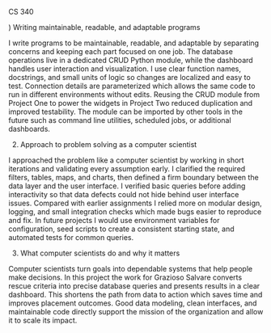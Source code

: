 CS 340

) Writing maintainable, readable, and adaptable programs

I write programs to be maintainable, readable, and adaptable by separating concerns and keeping each part focused on one job. The database operations live in a dedicated CRUD Python module, while the dashboard handles user interaction and visualization. I use clear function names, docstrings, and small units of logic so changes are localized and easy to test. Connection details are parameterized which allows the same code to run in different environments without edits. Reusing the CRUD module from Project One to power the widgets in Project Two reduced duplication and improved testability. The module can be imported by other tools in the future such as command line utilities, scheduled jobs, or additional dashboards.

2) Approach to problem solving as a computer scientist

I approached the problem like a computer scientist by working in short iterations and validating every assumption early. I clarified the required filters, tables, maps, and charts, then defined a firm boundary between the data layer and the user interface. I verified basic queries before adding interactivity so that data defects could not hide behind user interface issues. Compared with earlier assignments I relied more on modular design, logging, and small integration checks which made bugs easier to reproduce and fix. In future projects I would use environment variables for configuration, seed scripts to create a consistent starting state, and automated tests for common queries.

3) What computer scientists do and why it matters

Computer scientists turn goals into dependable systems that help people make decisions. In this project the work for Grazioso Salvare converts rescue criteria into precise database queries and presents results in a clear dashboard. This shortens the path from data to action which saves time and improves placement outcomes. Good data modeling, clean interfaces, and maintainable code directly support the mission of the organization and allow it to scale its impact.
